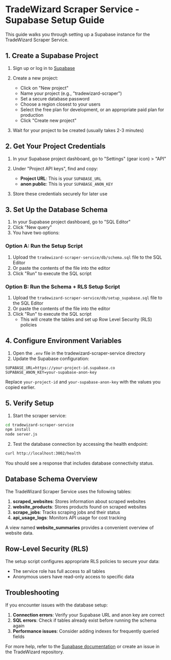 # TradeWizard Scraper Service - Supabase Setup Guide

This guide walks you through setting up a Supabase instance for the TradeWizard Scraper Service.

## 1. Create a Supabase Project

1. Sign up or log in to [Supabase](https://supabase.com/)
2. Create a new project:
   - Click on "New project"
   - Name your project (e.g., "tradewizard-scraper")
   - Set a secure database password
   - Choose a region closest to your users
   - Select the free plan for development, or an appropriate paid plan for production
   - Click "Create new project"

3. Wait for your project to be created (usually takes 2-3 minutes)

## 2. Get Your Project Credentials

1. In your Supabase project dashboard, go to "Settings" (gear icon) > "API"
2. Under "Project API keys", find and copy:
   - **Project URL**: This is your `SUPABASE_URL`
   - **anon public**: This is your `SUPABASE_ANON_KEY`

3. Store these credentials securely for later use

## 3. Set Up the Database Schema

1. In your Supabase project dashboard, go to "SQL Editor"
2. Click "New query"
3. You have two options:

### Option A: Run the Setup Script

1. Upload the `tradewizard-scraper-service/db/schema.sql` file to the SQL Editor
2. Or paste the contents of the file into the editor
3. Click "Run" to execute the SQL script

### Option B: Run the Schema + RLS Setup Script

1. Upload the `tradewizard-scraper-service/db/setup_supabase.sql` file to the SQL Editor
2. Or paste the contents of the file into the editor
3. Click "Run" to execute the SQL script
   - This will create the tables and set up Row Level Security (RLS) policies

## 4. Configure Environment Variables

1. Open the `.env` file in the tradewizard-scraper-service directory
2. Update the Supabase configuration:

```
SUPABASE_URL=https://your-project-id.supabase.co
SUPABASE_ANON_KEY=your-supabase-anon-key
```

Replace `your-project-id` and `your-supabase-anon-key` with the values you copied earlier.

## 5. Verify Setup

1. Start the scraper service:
```bash
cd tradewizard-scraper-service
npm install
node server.js
```

2. Test the database connection by accessing the health endpoint:
```bash
curl http://localhost:3002/health
```

You should see a response that includes database connectivity status.

## Database Schema Overview

The TradeWizard Scraper Service uses the following tables:

1. **scraped_websites**: Stores information about scraped websites
2. **website_products**: Stores products found on scraped websites
3. **scrape_jobs**: Tracks scraping jobs and their status
4. **api_usage_logs**: Monitors API usage for cost tracking

A view named **website_summaries** provides a convenient overview of website data.

## Row-Level Security (RLS)

The setup script configures appropriate RLS policies to secure your data:

- The service role has full access to all tables
- Anonymous users have read-only access to specific data

## Troubleshooting

If you encounter issues with the database setup:

1. **Connection errors**: Verify your Supabase URL and anon key are correct
2. **SQL errors**: Check if tables already exist before running the schema again
3. **Performance issues**: Consider adding indexes for frequently queried fields

For more help, refer to the [Supabase documentation](https://supabase.com/docs) or create an issue in the TradeWizard repository. 